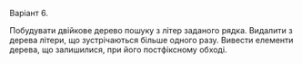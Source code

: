 Варіант 6.

Побудувати двійкове дерево пошуку з літер заданого рядка.
Видалити з дерева літери, що зустрічаються більше одного разу.
Вивести елементи дерева, що залишилися, при його постфіксному обході.
